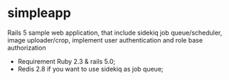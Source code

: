 # simpleapp
Rails 5 sample web application, that include sidekiq job queue/scheduler, image uploader/crop, implement user authentication and role base authorization

* Requirement Ruby 2.3 & rails 5.0;
* Redis 2.8 if you want to use sidekiq as job queue;

